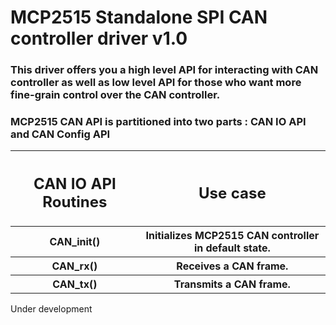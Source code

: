 <h1>MCP2515 Standalone SPI CAN controller driver v1.0</h1>
<h3> This driver offers you a high level API for interacting with CAN controller as well as low level API for those who want more fine-grain control over the CAN controller. </h3>
<h3> MCP2515 CAN API is partitioned into two parts : CAN IO API and CAN Config API</h3>

<table>
    <tr>
        <th><h2>CAN IO API Routines</h2></th>
        <th><h2>Use case</h2></th>
    </tr>
    <tr>
        <th>CAN_init()</th>
        <th>Initializes MCP2515 CAN controller in default state.</th>
    </tr>
    <tr>
        <th>CAN_rx()</th>
        <th>Receives a CAN frame.</th>
    </tr>
    <tr>
        <th>CAN_tx()</th>
        <th>Transmits a CAN frame.</th>
    </tr>
        

    


  
</table>

<p>Under development</p>


